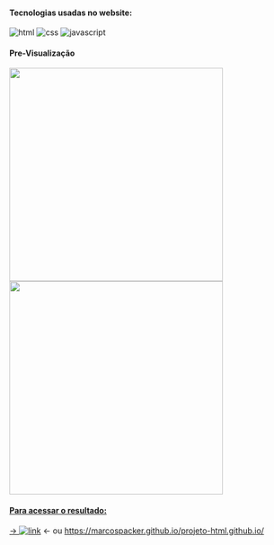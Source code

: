 #### Tecnologias usadas no website:

![html](https://img.shields.io/badge/HTML-239120?style=for-the-badge&logo=html5&logoColor=white)
![css](https://img.shields.io/badge/CSS3-1572B6?style=for-the-badge&logo=css3&logoColor=white)
![javascript](https://img.shields.io/badge/JavaScript-F7DF1E?style=for-the-badge&logo=javascript&logoColor=black)

#### Pre-Visualização
<div align="left">
  <a href="https://github.com/marcospacker">
  <img height="380em" src="https://user-images.githubusercontent.com/106535353/179616104-9377c668-7a32-4cb0-9e1e-58d209cf1aa5.png"/>
  <img height="380em" src="https://user-images.githubusercontent.com/106535353/179616712-7f567aca-653f-48cf-a57f-4e3927c01ca6.png"/>
</div>

#### Para acessar o resultado:

→ [![link](https://img.shields.io/website-up-down-green-red/http/monip.org.svg)](https://marcospacker.github.io/projeto-html.github.io/) ← ou https://marcospacker.github.io/projeto-html.github.io/



